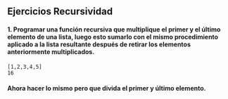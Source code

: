 ## Ejercicios Recursividad  
#### 1. Programar una función recursiva que multiplique el primer y el último elemento de una lista, luego esto sumarlo con el mismo procedimiento aplicado a la lista resultante después de retirar los elementos anteriormente multiplicados.  
```
[1,2,3,4,5]
16
```
#### Ahora hacer lo mismo pero que divida el primer y último elemento.  
